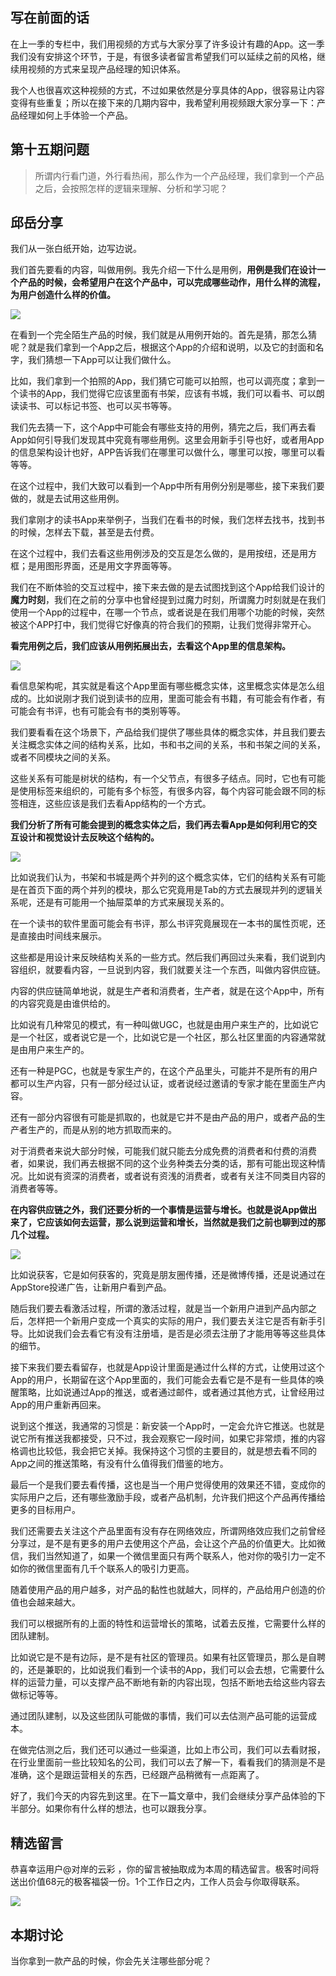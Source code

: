 ## 写在前面的话

在上一季的专栏中，我们用视频的方式与大家分享了许多设计有趣的App。这一季我们没有安排这个环节，于是，有很多读者留言希望我们可以延续之前的风格，继续用视频的方式来呈现产品经理的知识体系。

我个人也很喜欢这种视频的方式，不过如果依然是分享具体的App，很容易让内容变得有些重复；所以在接下来的几期内容中，我希望利用视频跟大家分享一下：产品经理如何上手体验一个产品。

## 第十五期问题

> 所谓内行看门道，外行看热闹，那么作为一个产品经理，我们拿到一个产品之后，会按照怎样的逻辑来理解、分析和学习呢？

## 邱岳分享

我们从一张白纸开始，边写边说。

我们首先要看的内容，叫做用例。我先介绍一下什么是用例，**用例是我们在设计一个产品的时候，会希望用户在这个产品中，可以完成哪些动作，用什么样的流程，为用户创造什么样的价值。**

![](https://static001.geekbang.org/resource/image/e4/85/e428dd973c573a50b5693434be025385.png?wh=1992%2A854)

在看到一个完全陌生产品的时候，我们就是从用例开始的。首先是猜，那怎么猜呢？就是我们拿到一个App之后，根据这个App的介绍和说明，以及它的封面和名字，我们猜想一下App可以让我们做什么。

比如，我们拿到一个拍照的App，我们猜它可能可以拍照，也可以调亮度；拿到一个读书的App，我们觉得它应该里面有书架，应该有书城，我们可以看书、可以朗读读书、可以标记书签、也可以买书等等。

我们先去猜一下，这个App中可能会有哪些支持的用例，猜完之后，我们再去看App如何引导我们发现其中究竟有哪些用例。这里会用新手引导也好，或者用App的信息架构设计也好，APP告诉我们在哪里可以做什么，哪里可以按，哪里可以看等等。

在这个过程中，我们大致可以看到一个App中所有用例分别是哪些，接下来我们要做的，就是去试用这些用例。

我们拿刚才的读书App来举例子，当我们在看书的时候，我们怎样去找书，找到书的时候，怎样去下载，甚至是去付费。

在这个过程中，我们去看这些用例涉及的交互是怎么做的，是用按纽，还是用方框；是用图形界面，还是用文字界面等等。

我们在不断体验的交互过程中，接下来去做的是去试图找到这个App给我们设计的**魔力时刻**，我们在之前的分享中也曾经提到过魔力时刻，所谓魔力时刻就是在我们使用一个App的过程中，在哪一个节点，或者说是在我们用哪个功能的时候，突然被这个APP打中，我们觉得它好像真的符合我们的预期，让我们觉得非常开心。

**看完用例之后，我们应该从用例拓展出去，去看这个App里的信息架构。**

![](https://static001.geekbang.org/resource/image/c2/b2/c27a6cfa7167f8562b95af89a74fc4b2.png?wh=1992%2A840)

看信息架构呢，其实就是看这个App里面有哪些概念实体，这里概念实体是怎么组成的。比如说刚才我们说到读书的应用，里面可能会有书籍，有可能会有作者，有可能会有书评，也有可能会有书的类别等等。

我们要看看在这个场景下，产品给我们提供了哪些具体的概念实体，并且我们要去关注概念实体之间的结构关系，比如，书和书之间的关系，书和书架之间的关系，或者不同模块之间的关系。

这些关系有可能是树状的结构，有一个父节点，有很多子结点。同时，它也有可能是使用标签来组织的，可能有多个标签，有很多内容，每个内容可能会跟不同的标签相连，这些应该是我们去看App结构的一个方式。

**我们分析了所有可能会提到的概念实体之后，我们再去看App是如何利用它的交互设计和视觉设计去反映这个结构的。**

![](https://static001.geekbang.org/resource/image/bc/8e/bc7cf43d69981854ff8779f59310f38e.png?wh=1992%2A854)

比如说我们认为，书架和书城是两个并列的这个概念实体，它们的结构关系有可能是在首页下面的两个并列的模块，那么它究竟用是Tab的方式去展现并列的逻辑关系呢，还是有可能用一个抽屉菜单的方式来展现关系的。

在一个读书的软件里面可能会有书评，那么书评究竟展现在一本书的属性页呢，还是直接由时间线来展示。

这些都是用设计来反映结构关系的一些方式。然后我们再回过头来看，我们说到内容组织，就要看内容，一旦说到内容，我们就要关注一个东西，叫做内容供应链。

内容的供应链简单地说，就是生产者和消费者，生产者，就是在这个App中，所有的内容究竟是由谁供给的。

比如说有几种常见的模式，有一种叫做UGC，也就是由用户来生产的，比如说它是一个社区，或者说它是一个，比如说它是一个社区，那么社区里面的内容通常就是由用户来生产的。

还有一种是PGC，也就是专家生产的，在这个产品里头，可能并不是所有的用户都可以生产内容，只有一部分经过认证，或者说经过邀请的专家才能在里面生产内容。

还有一部分内容很有可能是抓取的，也就是它并不是由产品的用户，或者产品的生产者生产的，而是从别的地方抓取而来的。

对于消费者来说大部分时候，可能我们就只能去分成免费的消费者和付费的消费者，如果说，我们再去根据不同的这个业务种类去分类的话，那有可能出现这种情况。比如说有资深的消费者，或者说有资浅的消费者，或者有关注不同类目内容的消费者等等。

**在内容供应链之外，我们还要分析的一个事情是运营与增长。也就是说App做出来了，它应该如何去运营，那么说到运营和增长，当然就是我们之前也聊到过的那几个过程。**

![](https://static001.geekbang.org/resource/image/6e/9b/6e00e30bcbfc2060f9f6724494e4b69b.png?wh=1992%2A854)

比如说获客，它是如何获客的，究竟是朋友圈传播，还是微博传播，还是说通过在AppStore投递广告，让新用户看到产品。

随后我们要去看激活过程，所谓的激活过程，就是当一个新用户进到产品内部之后，怎样把一个新用户变成一个真实的实际的用户，我们要去关注它是否有新手引导。比如说我们会去看它有没有注册墙，是否是必须去注册了才能用等等这些具体的细节。

接下来我们要去看留存，也就是App设计里面是通过什么样的方式，让使用过这个App的用户，长期留在这个App里面的，我们可能会去看它是不是有一些具体的唤醒策略，比如说通过App的推送，或者通过邮件，或者通过其他方式，让曾经用过App的用户重新再回来。

说到这个推送，我通常的习惯是：新安装一个App时，一定会允许它推送。也就是说它所有推送我都接受，只不过，我会观察它一段时间，如果它非常烦，推的内容格调也比较低，我会把它关掉。我保持这个习惯的主要目的，就是想去看不同的App之间的推送策略，有没有什么值得我们借鉴的地方。

最后一个是我们要去看传播，这也是当一个用户觉得使用的效果还不错，变成你的实际用户之后，还有哪些激励手段，或者产品机制，允许我们把这个产品再传播给更多的目标用户。

我们还需要去关注这个产品里面有没有存在网络效应，所谓网络效应我们之前曾经分享过，是不是有更多的用户去使用这个产品，会让这个产品的价值更大。比如微信，我们当然知道了，如果一个微信里面只有两个联系人，他对你的吸引力一定不如你的微信里面有几千个联系人的吸引力更高。

随着使用产品的用户越多，对产品的黏性也就越大，同样的，产品给用户创造的价值也会越来越大。

我们可以根据所有的上面的特性和运营增长的策略，试着去反推，它需要什么样的团队建制。

比如说它是不是有边际，是不是有社区的管理员。如果有社区管理员，那么是自聘的，还是兼职的，比如说我们看到一个读书的App，我们可以会去想，它需要什么样的运营力量，可以支撑产品不断地有新的内容出现，包括不断地去给这些内容去做标记等等。

通过团队建制，以及这些团队可能做的事情，我们可以去估测产品可能的运营成本。

在做完估测之后，我们还可以通过一些渠道，比如上市公司，我们可以去看财报，在行业里面前一些比较知名的公司，我们可以去了解一下，看看我们的猜测是不是准确，这个是跟运营相关的东西，已经跟产品稍微有一点距离了。

好了，我们今天的内容先到这里。在下一篇文章中，我们会继续分享产品体验的下半部分。如果你有什么样的想法，也可以跟我分享。

## 精选留言

恭喜幸运用户@对岸的云彩 ，你的留言被抽取成为本周的精选留言。极客时间将送出价值68元的极客福袋一份。1个工作日之内，工作人员会与你取得联系。

![](https://static001.geekbang.org/resource/image/f1/31/f1537cfb2604f21df89cb43e01686131.jpg?wh=750%2A1737)

## 本期讨论

当你拿到一款产品的时候，你会先关注哪些部分呢？